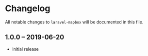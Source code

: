 Changelog
=========

All notable changes to `laravel-mapbox` will be documented in this file.

1.0.0 – 2019-06-20
------------------

- Initial release
